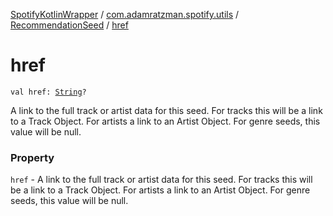 [SpotifyKotlinWrapper](../../index.md) / [com.adamratzman.spotify.utils](../index.md) / [RecommendationSeed](index.md) / [href](./href.md)

# href

`val href: `[`String`](https://kotlinlang.org/api/latest/jvm/stdlib/kotlin/-string/index.html)`?`

A link to the full track or artist data for this seed. For tracks this will be a link to a Track
Object. For artists a link to an Artist Object. For genre seeds, this value will be null.

### Property

`href` - A link to the full track or artist data for this seed. For tracks this will be a link to a Track
Object. For artists a link to an Artist Object. For genre seeds, this value will be null.